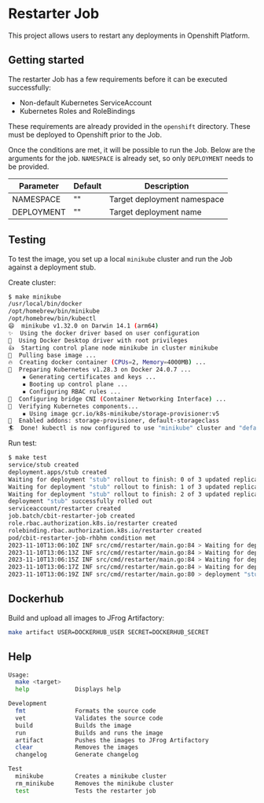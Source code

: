 # Restarter Job

This project allows users to restart any deployments in Openshift Platform.

## Getting started

The restarter Job has a few requirements before it can be executed successfully:

- Non-default Kubernetes ServiceAccount
- Kubernetes Roles and RoleBindings

These requirements are already provided in the `openshift` directory. These must be deployed to Openshift prior to the Job.

Once the conditions are met, it will be possible to run the Job. Below are the arguments for the job. `NAMESPACE` is already set, so only `DEPLOYMENT` needs to be provided.

|Parameter  |Default|Description                |
|-----------|-------|---------------------------|
|NAMESPACE  |""     |Target deployment namespace|
|DEPLOYMENT |""     |Target deployment name     |

## Testing

To test the image, you set up a local `minikube` cluster and run the Job against a deployment stub.

Create cluster:

```bash
$ make minikube
/usr/local/bin/docker
/opt/homebrew/bin/minikube
/opt/homebrew/bin/kubectl
😄  minikube v1.32.0 on Darwin 14.1 (arm64)
✨  Using the docker driver based on user configuration
📌  Using Docker Desktop driver with root privileges
👍  Starting control plane node minikube in cluster minikube
🚜  Pulling base image ...
🔥  Creating docker container (CPUs=2, Memory=4000MB) ...
🐳  Preparing Kubernetes v1.28.3 on Docker 24.0.7 ...
    ▪ Generating certificates and keys ...
    ▪ Booting up control plane ...
    ▪ Configuring RBAC rules ...
🔗  Configuring bridge CNI (Container Networking Interface) ...
🔎  Verifying Kubernetes components...
    ▪ Using image gcr.io/k8s-minikube/storage-provisioner:v5
🌟  Enabled addons: storage-provisioner, default-storageclass
🏄  Done! kubectl is now configured to use "minikube" cluster and "default" namespace by default
```

Run test:

```bash
$ make test
service/stub created
deployment.apps/stub created
Waiting for deployment "stub" rollout to finish: 0 of 3 updated replicas are available...
Waiting for deployment "stub" rollout to finish: 1 of 3 updated replicas are available...
Waiting for deployment "stub" rollout to finish: 2 of 3 updated replicas are available...
deployment "stub" successfully rolled out
serviceaccount/restarter created
job.batch/cbit-restarter-job created
role.rbac.authorization.k8s.io/restarter created
rolebinding.rbac.authorization.k8s.io/restarter created
pod/cbit-restarter-job-rhbhm condition met
2023-11-10T13:06:10Z INF src/cmd/restarter/main.go:84 > Waiting for deployment "stub" rollout to finish...
2023-11-10T13:06:13Z INF src/cmd/restarter/main.go:84 > Waiting for deployment "stub" rollout to finish...
2023-11-10T13:06:15Z INF src/cmd/restarter/main.go:84 > Waiting for deployment "stub" rollout to finish...
2023-11-10T13:06:17Z INF src/cmd/restarter/main.go:84 > Waiting for deployment "stub" rollout to finish...
2023-11-10T13:06:19Z INF src/cmd/restarter/main.go:80 > deployment "stub" successfully rolled out
```

## Dockerhub

Build and upload all images to JFrog Artifactory:

```bash
make artifact USER=DOCKERHUB_USER SECRET=DOCKERHUB_SECRET
```

## Help

```bash
Usage:
  make <target>
  help             Displays help

Development
  fmt              Formats the source code
  vet              Validates the source code
  build            Builds the image
  run              Builds and runs the image
  artifact         Pushes the images to JFrog Artifactory
  clear            Removes the images
  changelog        Generate changelog

Test
  minikube         Creates a minikube cluster
  rm_minikube      Removes the minikube cluster
  test             Tests the restarter job
```
